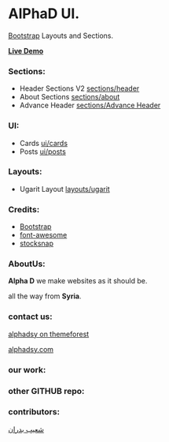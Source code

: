 # AlPhaD UI. 

[Bootstrap](https://getbootstrap.com) Layouts and Sections.

[**Live Demo**](https://alphadsy.github.io/alpha-ui/)
 
### Sections:
- Header Sections V2 [sections/header](https://github.com/alphadsy/alpha-ui/tree/master/sections/header/)
- About Sections [sections/about](https://github.com/alphadsy/alpha-ui/tree/master/sections/about/)
- Advance Header [sections/Advance Header](https://github.com/alphadsy/alpha-ui/tree/master/sections/header2/)

### UI:
- Cards [ui/cards](https://github.com/alphadsy/alpha-ui/tree/master/ui/cards/)
- Posts [ui/posts](https://github.com/alphadsy/alpha-ui/tree/master/ui/posts/)

### Layouts:
- Ugarit Layout [layouts/ugarit](https://github.com/alphadsy/alpha-ui/tree/master/layouts/ugarit/)

### Credits:
- [Bootstrap](https://getbootstrap.com)  
- [font-awesome](https://http://fontawesome.io)  
- [stocksnap](http://stocksnap.io/)  

### AboutUs:
**Alpha D** we make websites as it should be.

all the way from **Syria**.
 
### contact us:  

[alphadsy on themeforest](https://themeforest.net/user/alphadsy)

[alphadsy.com](http://alphadsy.com)

### our work:

### other GITHUB repo:
 
### contributors:
[شعيب بدران](https://github.com/shu3aybbadran) 